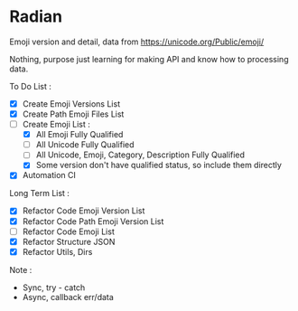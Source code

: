 # Radian

Emoji version and detail, data from <https://unicode.org/Public/emoji/>

Nothing, purpose just learning for making API and know how to processing data.

To Do List :

- [x] Create Emoji Versions List
- [x] Create Path Emoji Files List
- [ ] Create Emoji List :
    - [x] All Emoji Fully Qualified
    - [ ] All Unicode Fully Qualified
    - [ ] All Unicode, Emoji, Category, Description Fully Qualified
    - [x] Some version don't have qualified status, so include them directly
- [x] Automation CI

Long Term List :

- [x] Refactor Code Emoji Version List
- [x] Refactor Code Path Emoji Version List
- [ ] Refactor Code Emoji List
- [x] Refactor Structure JSON
- [x] Refactor Utils, Dirs

Note :
- Sync, try - catch
- Async, callback err/data
